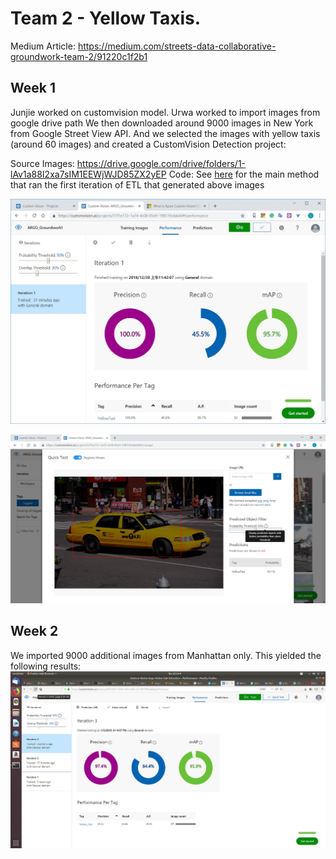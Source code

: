 # Team 2 - Yellow Taxis.

Medium Article: https://medium.com/streets-data-collaborative-groundwork-team-2/91220c1f2b1

## Week 1
Junjie worked on customvision model.
Urwa worked to import images from google drive path
We then downloaded around 9000 images in New York from Google Street View API.
And we selected the images with yellow taxis (around 60 images) and created a CustomVision Detection project:

Source Images: https://drive.google.com/drive/folders/1-lAv1a88I2xa7sIM1EEWjWJD85ZX2yEP
Code: See [here](https://github.com/Streets-Data-Collaborative/groundwork-detection/blob/ca46f5d7589762a750296e8367a1277ed0aabeeb/Signage/test/test_googleStreetViewEtl.py) for the main method that ran the first iteration of ETL that generated above images

![image](Taxis_Model.jpg)

![image](Test_Model.jpg)


## Week 2
We imported 9000 additional images from Manhattan only.
This yielded the following results:
![image](Manhattan_Model.jpg)

